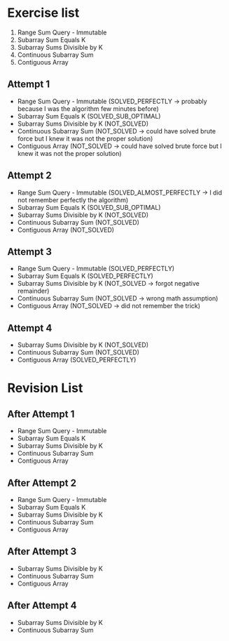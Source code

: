 # Exercise list
1. Range Sum Query - Immutable
2. Subarray Sum Equals K
3. Subarray Sums Divisible by K
4. Continuous Subarray Sum
5. Contiguous Array

## Attempt 1
* Range Sum Query - Immutable (SOLVED_PERFECTLY -> probably because I was the algorithm few minutes before)
* Subarray Sum Equals K  (SOLVED_SUB_OPTIMAL)
* Subarray Sums Divisible by K (NOT_SOLVED)
* Continuous Subarray Sum (NOT_SOLVED -> could have solved brute force but I knew it was not the proper solution)
* Contiguous Array (NOT_SOLVED -> could have solved brute force but I knew it was not the proper solution)

## Attempt 2
* Range Sum Query - Immutable (SOLVED_ALMOST_PERFECTLY -> I did not remember perfectly the algorithm)
* Subarray Sum Equals K (SOLVED_SUB_OPTIMAL)
* Subarray Sums Divisible by K (NOT_SOLVED)
* Continuous Subarray Sum (NOT_SOLVED)
* Contiguous Array (NOT_SOLVED)

## Attempt 3
* Range Sum Query - Immutable (SOLVED_PERFECTLY)
* Subarray Sum Equals K (SOLVED_PERFECTLY)
* Subarray Sums Divisible by K (NOT_SOLVED -> forgot negative remainder)
* Continuous Subarray Sum (NOT_SOLVED -> wrong math assumption)
* Contiguous Array (NOT_SOLVED -> did not remember the trick)

## Attempt 4
* Subarray Sums Divisible by K (NOT_SOLVED)
* Continuous Subarray Sum (NOT_SOLVED)
* Contiguous Array (SOLVED_PERFECTLY)

# Revision List
## After Attempt 1
* Range Sum Query - Immutable
* Subarray Sum Equals K
* Subarray Sums Divisible by K
* Continuous Subarray Sum
* Contiguous Array

## After Attempt 2
* Range Sum Query - Immutable
* Subarray Sum Equals K
* Subarray Sums Divisible by K
* Continuous Subarray Sum
* Contiguous Array

## After Attempt 3
* Subarray Sums Divisible by K
* Continuous Subarray Sum
* Contiguous Array

## After Attempt 4
* Subarray Sums Divisible by K
* Continuous Subarray Sum
